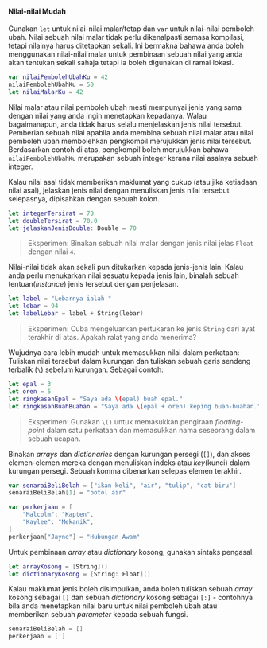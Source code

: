 #### Nilai-nilai Mudah

Gunakan `let` untuk nilai-nilai malar/tetap dan `var` untuk nilai-nilai pemboleh ubah. Nilai sebuah nilai malar tidak perlu dikenalpasti semasa kompilasi, tetapi nilainya harus ditetapkan sekali. Ini bermakna bahawa anda boleh menggunakan nilai-nilai malar untuk pembinaan sebuah nilai yang anda akan tentukan sekali sahaja tetapi ia boleh digunakan di ramai lokasi.

```swift
var nilaiPembolehUbahKu = 42
nilaiPembolehUbahKu = 50
let nilaiMalarKu = 42
```

Nilai malar atau nilai pemboleh ubah mesti mempunyai jenis yang sama dengan nilai yang anda ingin menetapkan kepadanya. Walau bagaimanapun, anda tidak harus selalu menjelaskan jenis nilai tersebut. Pemberian sebuah nilai apabila anda membina sebuah nilai malar atau nilai pemboleh ubah membolehkan pengkompil merujukkan jenis nilai tersebut. Berdasarkan contoh di atas, pengkompil boleh merujukkan bahawa `nilaiPembolehUbahKu` merupakan sebuah integer kerana nilai asalnya sebuah integer.

Kalau nilai asal tidak memberikan maklumat yang cukup (atau jika ketiadaan nilai asal), jelaskan jenis nilai dengan menuliskan jenis nilai tersebut selepasnya, dipisahkan dengan sebuah kolon.

```swift
let integerTersirat = 70
let doubleTersirat = 70.0
let jelaskanJenisDouble: Double = 70
```

> Eksperimen: Binakan sebuah nilai malar dengan jenis nilai jelas `Float` dengan nilai `4`.

Nilai-nilai tidak akan sekali pun ditukarkan kepada jenis-jenis lain. Kalau anda perlu menukarkan nilai sesuatu kepada jenis lain, binalah sebuah tentuan(*instance*) jenis tersebut dengan penjelasan.

```swift
let label = "Lebarnya ialah "
let lebar = 94
let labelLebar = label + String(lebar)
```

> Eksperimen: Cuba mengeluarkan pertukaran ke jenis `String` dari ayat terakhir di atas. Apakah ralat yang anda menerima?

Wujudnya cara lebih mudah untuk memasukkan nilai dalam perkataan: Tuliskan nilai tersebut dalam kurungan dan tuliskan sebuah garis sendeng terbalik (`\`) sebelum kurungan. Sebagai contoh:

```swift
let epal = 3
let oren = 5
let ringkasanEpal = "Saya ada \(epal) buah epal."
let ringkasanBuahBuahan = "Saya ada \(epal + oren) keping buah-buahan."
```

> Eksperimen: Gunakan `\()` untuk memasukkan pengiraan *floating-point* dalam satu perkataan dan memasukkan nama seseorang dalam sebuah ucapan.

Binakan *arrays* dan *dictionaries* dengan kurungan persegi (`[]`), dan akses elemen-elemen mereka dengan menuliskan indeks atau *key*(kunci) dalam kurungan persegi. Sebuah komma dibenarkan selepas elemen terakhir.

```swift
var senaraiBeliBelah = ["ikan keli", "air", "tulip", "cat biru"]
senaraiBeliBelah[1] = "botol air"

var perkerjaan = [
    "Malcolm": "Kapten",
    "Kaylee": "Mekanik",
]
perkerjaan["Jayne"] = "Hubungan Awam"
```

Untuk pembinaan *array* atau *dictionary* kosong, gunakan sintaks pengasal.

```swift
let arrayKosong = [String]()
let dictionaryKosong = [String: Float]()
```

Kalau maklumat jenis boleh disimpulkan, anda boleh tuliskan sebuah *array* kosong sebagai `[]` dan sebuah *dictionary* kosong sebagai `[:]` - contohnya bila anda menetapkan nilai baru untuk nilai pemboleh ubah atau memberikan sebuah *parameter* kepada sebuah fungsi.

```swift
senaraiBeliBelah = []
perkerjaan = [:]
```
